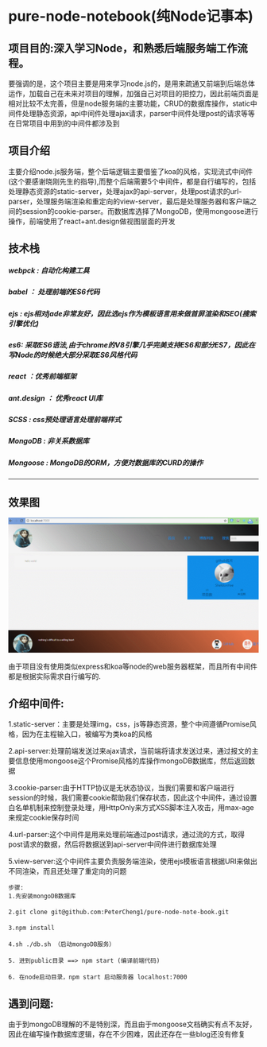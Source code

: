 # pure-node-notebook(纯Node记事本)

<h2>项目目的:深入学习Node，和熟悉后端服务端工作流程。</h2>
<p>要强调的是，这个项目主要是用来学习node.js的，是用来疏通又前端到后端总体运作，加载自己在未来对项目的理解，加强自己对项目的把控力，因此前端页面是相对比较不太完善，但是node服务端的主要功能，CRUD的数据库操作，static中间件处理静态资源，api中间件处理ajax请求，parser中间件处理post的请求等等在日常项目中用到的中间件都涉及到</p>

<h2>项目介绍</h2>
<p>主要介绍node.js服务端，整个后端逻辑主要借鉴了koa的风格，实现流式中间件(这个要感谢晓刚先生的指导),而整个后端需要5个中间件，都是自行编写的，包括处理静态资源的static-server，处理ajax的api-server，处理post请求的url-parser，处理服务端渲染和重定向的view-server，最后是处理服务器和客户端之间的session的cookie-parser。而数据库选择了MongoDB，使用mongoose进行操作，前端使用了react+ant.design做视图层面的开发</p>      


<h2>技术栈</h2>

<h5>webpck : 自动化构建工具</h5>

<h5>babel ： 处理前端的ES6代码</h5>

<h5>ejs : ejs相对jade非常友好，因此选ejs作为模板语言用来做首屏渲染和SEO(搜索引擎优化)</h5>

<h5>es6: 采取ES6语法,由于chrome的V8引擎几乎完美支持ES6和部分ES7，因此在写Node的时候绝大部分采取ES6风格代码</h5>

<h5>react ：优秀前端框架</h5>

<h5>ant.design ： 优秀react UI库</h5>

<h5>SCSS : css预处理语言处理前端样式</h5>

<h5>MongoDB : 非关系数据库</h5>

<h5>Mongoose : MongoDB的ORM，方便対数据库的CURD的操作</h5>

---------------------------------------------------------------------------------------------------------------------------

<h2>效果图</h2>

![效果图](./photo/node.gif)

<p>由于项目没有使用类似express和koa等node的web服务器框架，而且所有中间件都是根据实际需求自行编写的.</p>

<h2>介绍中间件:</h2>
1.static-server：主要是处理img，css，js等静态资源，整个中间遵循Promise风格，因为在主程输入口，被编写为类koa的风格

2.api-server:处理前端发送过来ajax请求，当前端将请求发送过来，通过报文的主要信息使用mongoose这个Promise风格的库操作mongoDB数据库，然后返回数据

3.cookie-parser:由于HTTP协议是无状态协议，当我们需要和客户端进行session的时候，我们需要cookie帮助我们保存状态，因此这个中间件，通过设置白名单机制来控制登录处理，用HttpOnly来方式XSS脚本注入攻击，用max-age来规定cookie保存时间

4.url-parser:这个中间件是用来处理前端通过post请求，通过流的方式，取得post请求的数据，然后将数据送到api-server中间件进行数据库处理

5.view-server:这个中间件主要负责服务端渲染，使用ejs模板语言根据URI来做出不同渲染，而且还处理了重定向的问题

```
步骤:
1.先安装mongoDB数据库

2.git clone git@github.com:PeterCheng1/pure-node-note-book.git

3.npm install

4.sh ./db.sh （启动mongoDB服务）

5. 进到public目录 ==> npm start (编译前端代码)

6. 在node启动目录，npm start 启动服务器 localhost:7000

```

<h2>遇到问题:</h2>
由于到mongoDB理解的不是特别深，而且由于mongoose文档确实有点不友好，因此在编写操作数据库逻辑，存在不少困难，因此还存在一些blog还没有修复
